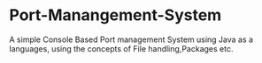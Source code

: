 # Port-Manangement-System
A simple Console Based Port management System using Java as a languages, using the concepts of File handling,Packages etc.
